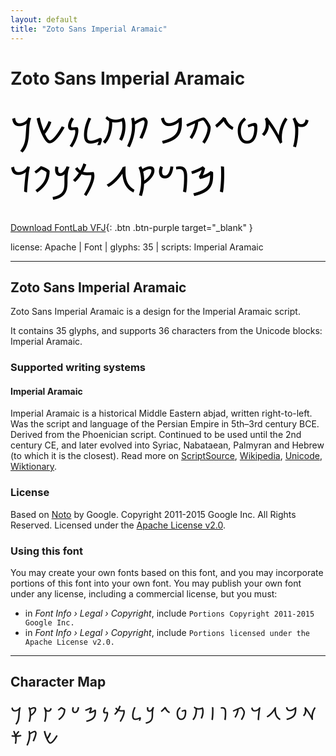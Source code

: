 ```yaml
---
layout: default
title: "Zoto Sans Imperial Aramaic"
---
```


# Zoto Sans Imperial Aramaic

<div contenteditable="true" style="font-family: 'Zoto Sans Imperial Aramaic'; font-size: 4em; color:black; margin: 0.5em 0 0.5em 0; line-height: 1.4em;">
𐡑𐡀𐡈𐡉𐡄𐡁 𐡕𐡇𐡋𐡍𐡔𐡓 𐡆𐡎𐡅𐡏𐡒𐡂 𐡌𐡊𐡐𐡃
</div>

[Download FontLab VFJ](https://downgit.github.io/#/home?url=https://github.com/fontlabcom/getgo-fonts/blob/main/getgo-fonts/apache/zotosans/zotosans-imperialaramaic.ttf){: .btn .btn-purple target="_blank" }

license: Apache \| Font \| glyphs: 35 \| scripts: Imperial Aramaic

---


## Zoto Sans Imperial Aramaic

Zoto Sans Imperial Aramaic is a design for the Imperial Aramaic script.

It contains 35 glyphs, and supports 36 characters from the Unicode blocks: Imperial Aramaic.


### Supported writing systems


#### Imperial Aramaic

Imperial Aramaic is a historical Middle Eastern abjad, written right-to-left. Was the script and language of the Persian Empire in 5th–3rd century BCE. Derived from the Phoenician script. Continued to be used until the 2nd century CE, and later evolved into Syriac, Nabataean, Palmyran and Hebrew (to which it is the closest). Read more on [ScriptSource](https://scriptsource.org/scr/Armi), [Wikipedia](https://en.wikipedia.org/wiki/ISO_15924:Armi), [Unicode](https://www.unicode.org/versions/Unicode13.0.0/ch10.pdf#G29567), [Wiktionary](https://en.wiktionary.org/wiki/Category:Imperial_Aramaic_script).


### License

Based on [Noto](https://github.com/notofonts) by Google. Copyright 2011-2015 Google Inc. All Rights Reserved. Licensed under the [Apache License v2.0](https://www.apache.org/licenses/LICENSE-2.0.txt).

### Using this font

You may create your own fonts based on this font, and you may incorporate portions of this font into your own font. You may publish your own font under any license, including a commercial license, but you must:

- in _Font Info › Legal › Copyright_, include `Portions Copyright 2011-2015 Google Inc.`
- in _Font Info › Legal › Copyright_, include `Portions licensed under the Apache License v2.0.`


---

## Character Map

<div style="font-family: 'Zoto Sans Imperial Aramaic'; font-size: 2em;">
𐡀 𐡁 𐡂 𐡃 𐡄 𐡅 𐡆 𐡇 𐡈 𐡉 𐡊 𐡋 𐡌 𐡍 𐡎 𐡏 𐡐 𐡑 𐡒 𐡓 𐡔 𐡕 𐡗
</div>

